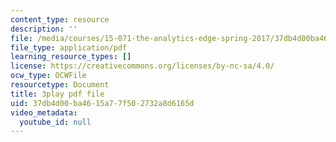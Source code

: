 ```yaml
---
content_type: resource
description: ''
file: /media/courses/15-071-the-analytics-edge-spring-2017/37db4d00ba4615a77f502732a8d6165d_ag7TLcT7VPQ.pdf
file_type: application/pdf
learning_resource_types: []
license: https://creativecommons.org/licenses/by-nc-sa/4.0/
ocw_type: OCWFile
resourcetype: Document
title: 3play pdf file
uid: 37db4d00-ba46-15a7-7f50-2732a8d6165d
video_metadata:
  youtube_id: null
---
```

